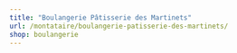 ```yaml
---
title: "Boulangerie Pâtisserie des Martinets"
url: /montataire/boulangerie-patisserie-des-martinets/
shop: boulangerie
---
```

